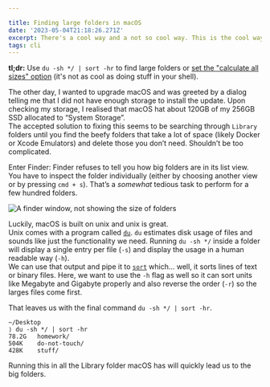 ```yaml
---

title: Finding large folders in macOS
date: '2023-05-04T21:18:26.271Z'
excerpt: There's a cool way and a not so cool way. This is the cool way.
tags: cli
---
```


**tl;dr:** Use `du -sh */ | sort -hr` to find large folders or [set the "calculate all sizes" option](https://www.macrumors.com/how-to/view-folder-sizes-on-your-mac/) (it's not as cool as doing stuff in your shell).

The other day, I wanted to upgrade macOS and was greeted by a dialog telling me that I did not have enough storage to install the update. Upon checking my storage, I realised that macOS hat about 120GB of my 256GB SSD allocated to “System Storage”.  
The accepted solution to fixing this seems to be searching through `Library` folders until you find the beefy folders that take a lot of space (likely Docker or Xcode Emulators) and delete those you don’t need. Shouldn’t be too complicated.

Enter Finder: Finder refuses to tell you how big folders are in its list view. You have to inspect the folder individually (either by choosing another view or by pressing `cmd + s`). That’s a _somewhat_ tedious task to perform for a few hundred folders.

![A finder window, not showing the size of folders](https://ik.imagekit.io/chrisjarling/253784FE-5001-425A-8F24-EF43FC3DC68C.png?updatedAt=1683227409066)

Luckily, macOS is built on unix and unix is great.  
Unix comes with a program called [`du`](https://man7.org/linux/man-pages/man1/du.1.html). `du` estimates disk usage of files and sounds like just the functionality we need. Running `du -sh */` inside a folder will display a single entry per file (`-s`) and display the usage in a human readable way (`-h`).  
We can use that output and pipe it to [`sort`](https://man7.org/linux/man-pages/man1/sort.1.html) which… well, it sorts lines of text or binary files. Here, we want to use the `-h` flag as well so it can sort units like Megabyte and Gigabyte properly and also reverse the order (`-r`) so the larges files come first.

That leaves us with the final command `du -sh */ | sort -hr`.

```
~/Desktop
⟩ du -sh */ | sort -hr
78.2G	homework/
504K	do-not-touch/
428K	stuff/
```

Running this in all the Library folder macOS has will quickly lead us to the big folders.
